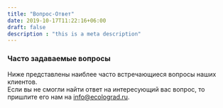 ```yaml
---
title: "Вопрос-Ответ"
date: 2019-10-17T11:22:16+06:00
draft: false
description : "this is a meta description"
---
```


### Часто задаваемые вопросы

Ниже представлены наиблее часто встречающиеся вопросы наших клиентов. <br> Если вы не смогли найти ответ на интересующий вас вопрос, то пришлите его нам на info@ecolograd.ru.
